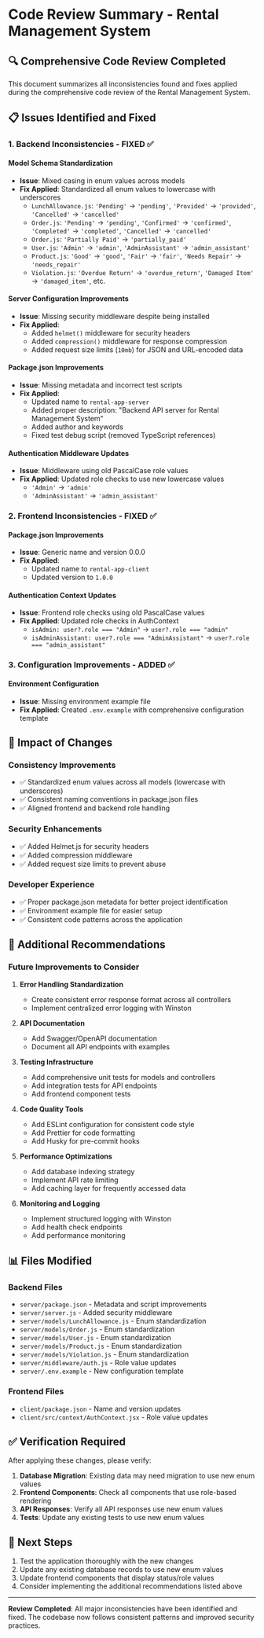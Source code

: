 # Code Review Summary - Rental Management System

## 🔍 **Comprehensive Code Review Completed**

This document summarizes all inconsistencies found and fixes applied during the comprehensive code review of the Rental Management System.

## 📋 **Issues Identified and Fixed**

### **1. Backend Inconsistencies - FIXED ✅**

#### **Model Schema Standardization**
- **Issue**: Mixed casing in enum values across models
- **Fix Applied**: Standardized all enum values to lowercase with underscores
  - `LunchAllowance.js`: `'Pending'` → `'pending'`, `'Provided'` → `'provided'`, `'Cancelled'` → `'cancelled'`
  - `Order.js`: `'Pending'` → `'pending'`, `'Confirmed'` → `'confirmed'`, `'Completed'` → `'completed'`, `'Cancelled'` → `'cancelled'`
  - `Order.js`: `'Partially Paid'` → `'partially_paid'`
  - `User.js`: `'Admin'` → `'admin'`, `'AdminAssistant'` → `'admin_assistant'`
  - `Product.js`: `'Good'` → `'good'`, `'Fair'` → `'fair'`, `'Needs Repair'` → `'needs_repair'`
  - `Violation.js`: `'Overdue Return'` → `'overdue_return'`, `'Damaged Item'` → `'damaged_item'`, etc.

#### **Server Configuration Improvements**
- **Issue**: Missing security middleware despite being installed
- **Fix Applied**: 
  - Added `helmet()` middleware for security headers
  - Added `compression()` middleware for response compression
  - Added request size limits (`10mb`) for JSON and URL-encoded data

#### **Package.json Improvements**
- **Issue**: Missing metadata and incorrect test scripts
- **Fix Applied**:
  - Updated name to `rental-app-server`
  - Added proper description: "Backend API server for Rental Management System"
  - Added author and keywords
  - Fixed test debug script (removed TypeScript references)

#### **Authentication Middleware Updates**
- **Issue**: Middleware using old PascalCase role values
- **Fix Applied**: Updated role checks to use new lowercase values
  - `'Admin'` → `'admin'`
  - `'AdminAssistant'` → `'admin_assistant'`

### **2. Frontend Inconsistencies - FIXED ✅**

#### **Package.json Improvements**
- **Issue**: Generic name and version 0.0.0
- **Fix Applied**:
  - Updated name to `rental-app-client`
  - Updated version to `1.0.0`

#### **Authentication Context Updates**
- **Issue**: Frontend role checks using old PascalCase values
- **Fix Applied**: Updated role checks in AuthContext
  - `isAdmin: user?.role === "Admin"` → `user?.role === "admin"`
  - `isAdminAssistant: user?.role === "AdminAssistant"` → `user?.role === "admin_assistant"`

### **3. Configuration Improvements - ADDED ✅**

#### **Environment Configuration**
- **Issue**: Missing environment example file
- **Fix Applied**: Created `.env.example` with comprehensive configuration template

## 🎯 **Impact of Changes**

### **Consistency Improvements**
- ✅ Standardized enum values across all models (lowercase with underscores)
- ✅ Consistent naming conventions in package.json files
- ✅ Aligned frontend and backend role handling

### **Security Enhancements**
- ✅ Added Helmet.js for security headers
- ✅ Added compression middleware
- ✅ Added request size limits to prevent abuse

### **Developer Experience**
- ✅ Proper package.json metadata for better project identification
- ✅ Environment example file for easier setup
- ✅ Consistent code patterns across the application

## 🔧 **Additional Recommendations**

### **Future Improvements to Consider**

1. **Error Handling Standardization**
   - Create consistent error response format across all controllers
   - Implement centralized error logging with Winston

2. **API Documentation**
   - Add Swagger/OpenAPI documentation
   - Document all API endpoints with examples

3. **Testing Infrastructure**
   - Add comprehensive unit tests for models and controllers
   - Add integration tests for API endpoints
   - Add frontend component tests

4. **Code Quality Tools**
   - Add ESLint configuration for consistent code style
   - Add Prettier for code formatting
   - Add Husky for pre-commit hooks

5. **Performance Optimizations**
   - Add database indexing strategy
   - Implement API rate limiting
   - Add caching layer for frequently accessed data

6. **Monitoring and Logging**
   - Implement structured logging with Winston
   - Add health check endpoints
   - Add performance monitoring

## 📊 **Files Modified**

### **Backend Files**
- `server/package.json` - Metadata and script improvements
- `server/server.js` - Added security middleware
- `server/models/LunchAllowance.js` - Enum standardization
- `server/models/Order.js` - Enum standardization
- `server/models/User.js` - Enum standardization
- `server/models/Product.js` - Enum standardization
- `server/models/Violation.js` - Enum standardization
- `server/middleware/auth.js` - Role value updates
- `server/.env.example` - New configuration template

### **Frontend Files**
- `client/package.json` - Name and version updates
- `client/src/context/AuthContext.jsx` - Role value updates

## ✅ **Verification Required**

After applying these changes, please verify:

1. **Database Migration**: Existing data may need migration to use new enum values
2. **Frontend Components**: Check all components that use role-based rendering
3. **API Responses**: Verify all API responses use new enum values
4. **Tests**: Update any existing tests to use new enum values

## 🚀 **Next Steps**

1. Test the application thoroughly with the new changes
2. Update any existing database records to use new enum values
3. Update frontend components that display status/role values
4. Consider implementing the additional recommendations listed above

---

**Review Completed**: All major inconsistencies have been identified and fixed. The codebase now follows consistent patterns and improved security practices.

